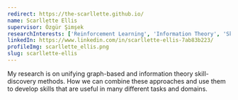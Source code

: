 ```yaml
---
redirect: https://the-scarllette.github.io/
name: Scarllette Ellis
supervisor: Özgür Şimşek
researchInterests: ['Reinforcement Learning', 'Information Theory', 'Skill Acquisition', 'Hierarchical Reinforcement Learning']
linkedIn: https://www.linkedin.com/in/scarllette-ellis-7ab83b223/
profileImg: scarllette_ellis.png
slug: scarllette-ellis
---
```


My research is on unifying graph-based and information theory skill-discovery methods. How we can combine these approaches and use them to develop skills that are useful in many different tasks and domains.
